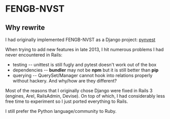 FENGB-NVST
=====
Why rewrite
-----
I had originally implemented FENGB-NVST as a Django project:
[pynvest](https://github.com/fengb/pynvest)

When trying to add new features in late 2013, I hit numerous problems I had
never encountered in Rails:
* testing -- unittest is still fugly and pytest doesn't work out of the box
* dependencies -- **bundler** may not be **npm** but it is still better than **pip**
* querying -- QuerySet/Manager cannot hook into relations properly without
              hackery.  And why/how are they different?

Most of the reasons that I originally chose Django were fixed in Rails 3
(engines, Arel, RailsAdmin, Devise).  On top of which, I had considerably less
free time to experiment so I just ported everything to Rails.

I still prefer the Python language/community to Ruby.
